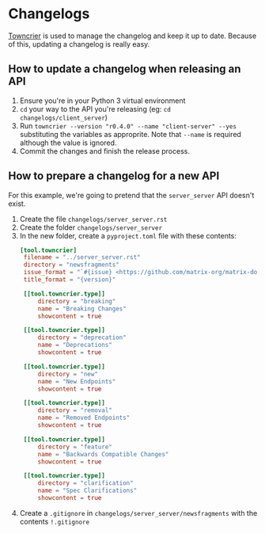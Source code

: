 <!-- Note: This is a markdown file so the build script's RST processing doesn't grab it -->

# Changelogs

[Towncrier](https://github.com/hawkowl/towncrier) is used to manage the changelog and
keep it up to date. Because of this, updating a changelog is really easy.

## How to update a changelog when releasing an API

1. Ensure you're in your Python 3 virtual environment
2. `cd` your way to the API you're releasing (eg: `cd changelogs/client_server`)
3. Run `towncrier --version "r0.4.0" --name "client-server" --yes` substituting the
   variables as approprite. Note that `--name` is required although the value is ignored.
4. Commit the changes and finish the release process.

## How to prepare a changelog for a new API

For this example, we're going to pretend that the `server_server` API doesn't exist.

1. Create the file `changelogs/server_server.rst`
2. Create the folder `changelogs/server_server`
3. In the new folder, create a `pyproject.toml` file with these contents:
   ```toml
   [tool.towncrier]
    filename = "../server_server.rst"
    directory = "newsfragments"
    issue_format = "`#{issue} <https://github.com/matrix-org/matrix-doc/issues/{issue}>`_"
    title_format = "{version}"

    [[tool.towncrier.type]]
        directory = "breaking"
        name = "Breaking Changes"
        showcontent = true

    [[tool.towncrier.type]]
        directory = "deprecation"
        name = "Deprecations"
        showcontent = true

    [[tool.towncrier.type]]
        directory = "new"
        name = "New Endpoints"
        showcontent = true

    [[tool.towncrier.type]]
        directory = "removal"
        name = "Removed Endpoints"
        showcontent = true

    [[tool.towncrier.type]]
        directory = "feature"
        name = "Backwards Compatible Changes"
        showcontent = true

    [[tool.towncrier.type]]
        directory = "clarification"
        name = "Spec Clarifications"
        showcontent = true
   ```
4. Create a `.gitignore` in `changelogs/server_server/newsfragments` with the contents `!.gitignore`
